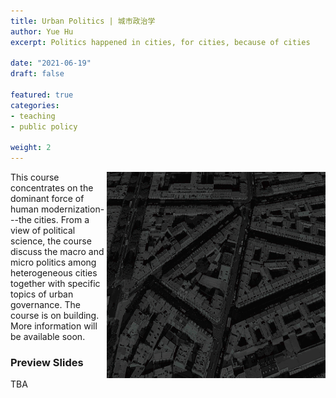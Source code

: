 ```yaml
---
title: Urban Politics | 城市政治学
author: Yue Hu
excerpt: Politics happened in cities, for cities, because of cities

date: "2021-06-19"
draft: false

featured: true
categories:
- teaching
- public policy

weight: 2
---
```


<img src="featured.gif" width = "350" height = "330"  align="right" />

This course concentrates on the dominant force of human modernization---the cities. From  a view of political science, the course discuss the macro and micro politics among heterogeneous cities together with specific topics of urban governance. The course is on building. More information will be available soon.


### Preview Slides

TBA

